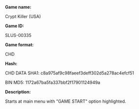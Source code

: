 ﻿**Game name:**

Crypt Killer (USA)

**Game ID:**

SLUS-00335

**Game format:**

CHD

**Hash:**

CHD DATA SHA1: c8a975af9c98faeef3deff302d5a278ac4efcf51

BIN MD5: 1172a67ba5fa337bbf2f17901124949a

**Description:**

Starts at main menu with "GAME START" option highlighted.
